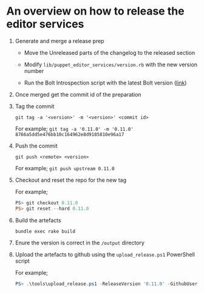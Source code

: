 # An overview on how to release the editor services

1. Generate and merge a release prep

    * Move the Unreleased parts of the changelog to the released section

    * Modify `lib/puppet_editor_services/version.rb` with the new version number

    * Run the Bolt Introspection script with the latest Bolt version ([link](https://rubygems.org/gems/bolt))

2. Once merged get the commit id of the preparation

3. Tag the commit

    `git tag -a '<version>' -m '<version>' <commit id>`

    For example;
    `git tag -a '0.11.0' -m '0.11.0' 8766a5dd5e476bb10c164962e8d9185810e96a17`

4. Push the commit

    `git push <remote> <version>`

    For example;
    `git push upstream 0.11.0`

5. Checkout and reset the repo for the new tag

    For example;

    ``` powershell
    PS> git checkout 0.11.0
    PS> git reset --hard 0.11.0
    ```

6. Build the artefacts

    `bundle exec rake build`

7. Enure the version is correct in the `/output` directory

8. Upload the artefacts to github using the `upload_release.ps1` PowerShell script

    For example;

    ``` powershell
    PS> .\tools\upload_release.ps1 -ReleaseVersion '0.11.0' -GithubUserName 'glennsarti' -GithubToken abc123
    ```

